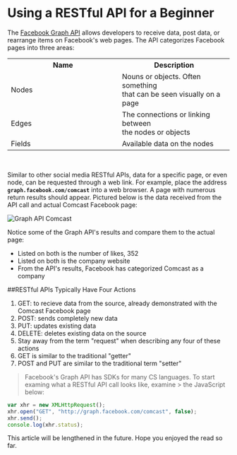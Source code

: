 # Using a RESTful API for a Beginner

The [Facebook Graph API](https://developers.facebook.com/docs/graph-api/overview) allows developers to receive data, post data, or rearrange items on Facebook's web pages. The API categorizes Facebook pages into three areas: 

<table>
  <col width="50%">
  <col width="50%">
  <tr>
    <th>Name</th>
    <th>Description</th>      
  </tr>
  <tr>
    <td>Nodes</td>
    <td>Nouns or objects. Often something<br> that can be seen visually on a page</td>      
  </tr>
  <tr>
    <td>Edges</td>
    <td>The connections or linking between<br> the nodes or objects</td>        
  </tr>
  <tr>
    <td>Fields</td>
    <td>Available data on the nodes</td>
  </tr>
</table>

<br>

Similar to other social media RESTful APIs, data for a specific page, or even node, can be requested through a web link. For example, place the address **`graph.facebook.com/comcast`** into a web browser. A page with numerous return results should appear. Pictured below is the data received from the API call and actual Comcast Facebook page:

![Graph API Comcast](https://raw.githubusercontent.com/techwriterjoe/restapi-ls-command/master/comcast.png)

Notice some of the Graph API's results and compare them to the actual page:

- Listed on both is the number of likes, 352
- Listed on both is the company website
- From the API's results, Facebook has categorized Comcast as a company

##RESTful APIs Typically Have Four Actions

1. GET: to recieve data from the source, already demonstrated with the Comcast Facebook page
2. POST: sends completely new data
3. PUT: updates existing data
4. DELETE: deletes existing data on the source
  1. Stay away from the term "request" when describing any four of these actions
  2. GET is similar to the traditional "getter"
  3. POST and PUT are similar to the traditional term "setter"

> Facebook's Graph API has SDKs for many CS languages. To start examing what a RESTful API call looks like, examine  > the JavaScript below:

```javascript
var xhr = new XMLHttpRequest();
xhr.open("GET", "http://graph.facebook.com/comcast", false);
xhr.send();
console.log(xhr.status);
```

This article will be lengthened in the future. Hope you enjoyed the read so far. 

